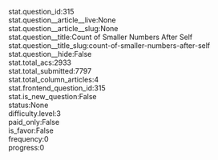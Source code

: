 stat.question_id:315  
stat.question__article__live:None  
stat.question__article__slug:None  
stat.question__title:Count of Smaller Numbers After Self  
stat.question__title_slug:count-of-smaller-numbers-after-self  
stat.question__hide:False  
stat.total_acs:2933  
stat.total_submitted:7797  
stat.total_column_articles:4  
stat.frontend_question_id:315  
stat.is_new_question:False  
status:None  
difficulty.level:3  
paid_only:False  
is_favor:False  
frequency:0  
progress:0  
